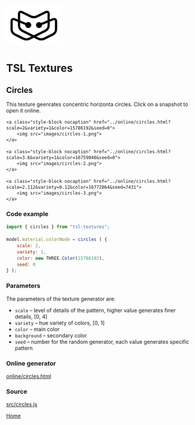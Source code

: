 <img class="logo" src="../assets/logo/logo.png">


# TSL Textures


## Circles
This texture geenrates concentric horizonta circles. Click on a snapshot to open it online.

<p class="gallery">

	<a class="style-block nocaption" href="../online/circles.html?scale=2&variety=1&color=15786192&seed=0">
		<img src="images/circles-1.png">
	</a>

	<a class="style-block nocaption" href="../online/circles.html?scale=3.6&variety=1&color=16759040&seed=0">
		<img src="images/circles-2.png">
	</a>

	<a class="style-block nocaption" href="../online/circles.html?scale=2.112&variety=0.12&color=16772864&seed=7431">
		<img src="images/circles-3.png">
	</a>

</p>


### Code example

```js
import { circles } from "tsl-textures";

model.material.colorNode = circles ( {
	scale: 2,
	variety: 1,
	color: new THREE.Color(15786192),
	seed: 0
} );
```


### Parameters

The parameters of the texture generator are:

* `scale` &ndash; level of details of the pattern, higher value generates finer details, [0, 4]
* `variety` &ndash; hue variety of colors, [0, 1]
* `color` &ndash; main color
* `background` &ndash; secondary color
* `seed` &ndash; number for the random generator, each value generates specific pattern


### Online generator

[online/circles.html](../online/circles.html)


### Source

[src/circles.js](https://github.com/boytchev/tsl-textures/blob/main/src/circles.js)


<div class="footnote">
	<a href="../">Home</a>
</div>